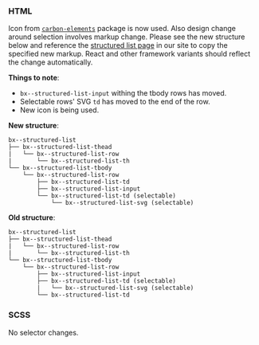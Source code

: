 ### HTML

Icon from [`carbon-elements`](https://github.com/IBM/carbon-elements) package is now used. Also design change around selection involves markup change. Please see the new structure below and reference the [structured list page](https://next.carbondesignsystem.com/components/structured-list/code) in our site to copy the specified new markup. React and other framework variants should reflect the change automatically.

**Things to note**:

- `bx--structured-list-input` withing the tbody rows has moved. 
- Selectable rows' SVG `td` has moved to the end of the row.
- New icon is being used.

**New structure**:

```
bx--structured-list
├── bx--structured-list-thead
|	└── bx--structured-list-row
|		└── bx--structured-list-th
└── bx--structured-list-tbody
    └── bx--structured-list-row 
    	├── bx--structured-list-td
    	├── bx--structured-list-input
    	└── bx--structured-list-td (selectable)
    		└── bx--structured-list-svg (selectable)
```

**Old structure**:

```
bx--structured-list
├── bx--structured-list-thead
|	└── bx--structured-list-row
|		└── bx--structured-list-th
└── bx--structured-list-tbody
    └── bx--structured-list-row 
        ├── bx--structured-list-input
    	├── bx--structured-list-td (selectable)
    	|   └── bx--structured-list-svg (selectable)
    	└── bx--structured-list-td 
```



### SCSS

No selector changes.
